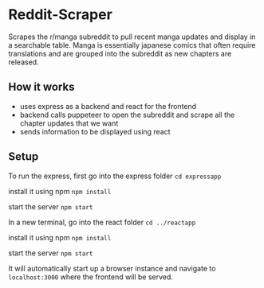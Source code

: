 # Reddit-Scraper
Scrapes the r/manga subreddit to pull recent manga updates and display in a searchable table.
Manga is essentially japanese comics that often require translations and are grouped into the subreddit as new chapters are released.

## How it works

* uses express as a backend and react for the frontend
* backend calls puppeteer to open the subreddit and scrape all the chapter updates that we want
* sends information to be displayed using react

## Setup

To run the express, first go into the express folder
`cd expressapp`

install it using npm
`npm install`

start the server 
`npm start`

In a new terminal, go into the react folder 
`cd ../reactapp`

install it using npm
`npm install`

start the server 
`npm start`

It will automatically start up a browser instance and navigate to `localhost:3000` where the frontend will be served.
